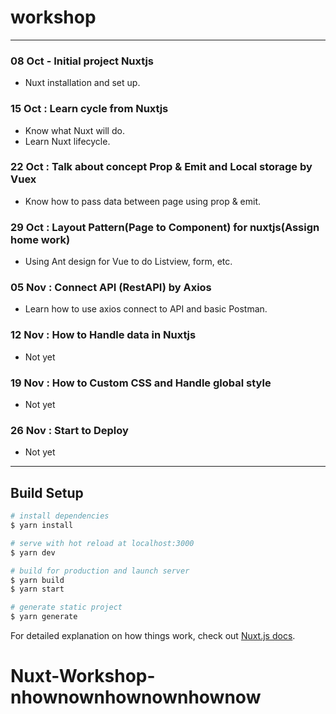 # workshop

---

### 08 Oct - Initial project Nuxtjs

- Nuxt installation and set up.

### 15 Oct : Learn cycle from Nuxtjs

- Know what Nuxt will do.
- Learn Nuxt lifecycle.

### 22 Oct : Talk about concept Prop & Emit and Local storage by Vuex

- Know how to pass data between page using prop & emit.

### 29 Oct : Layout Pattern(Page to Component) for nuxtjs(Assign home work)

- Using Ant design for Vue to do Listview, form, etc.

### 05 Nov : Connect API (RestAPI) by Axios

- Learn how to use axios connect to API and basic Postman.

### 12 Nov : How to Handle data in Nuxtjs

- Not yet

### 19 Nov : How to Custom CSS and Handle global style

- Not yet

### 26 Nov : Start to Deploy

- Not yet

---

## Build Setup

```bash
# install dependencies
$ yarn install

# serve with hot reload at localhost:3000
$ yarn dev

# build for production and launch server
$ yarn build
$ yarn start

# generate static project
$ yarn generate
```

For detailed explanation on how things work, check out [Nuxt.js docs](https://nuxtjs.org).

# Nuxt-Workshop-nhownownhownownhownow

